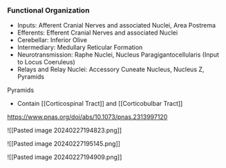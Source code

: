 ### Functional Organization
- Inputs: Afferent Cranial Nerves and associated Nuclei, Area Postrema
- Efferents: Efferent Cranial Nerves and associated Nuclei
- Cerebellar: Inferior Olive
- Intermediary: Medullary Reticular Formation
- Neurotransmission: Raphe Nuclei, Nucleus Paragigantocellularis (Input to Locus Coeruleus)
- Relays and Relay Nuclei: Accessory Cuneate Nucleus, Nucleus Z, Pyramids

Pyramids
- Contain [[Corticospinal Tract]] and [[Corticobulbar Tract]]

https://www.pnas.org/doi/abs/10.1073/pnas.2313997120

![[Pasted image 20240227194823.png]]

![[Pasted image 20240227195145.png]]

![[Pasted image 20240227194909.png]]

